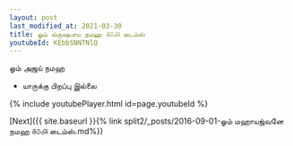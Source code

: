 ```yaml
---
layout: post
last_modified_at: 2021-03-30
title: ஓம் வ்ருஷபாய நமஹ ௧௦௮ டைம்ஸ்
youtubeId: KEbbSNNTNlQ
---
```

 
 
 ஓம் அஜய் நமஹ  
 
 -  யாருக்கு பிறப்பு இல்லை 
 
  
 
  
 
 
 
 
 
 


{% include youtubePlayer.html id=page.youtubeId %}
 
[Next]({{ site.baseurl }}{% link  split2/_posts/2016-09-01-ஓம் மஹாயஜ்வனே நமஹ ௧௦௮ டைம்ஸ்.md%})
 
